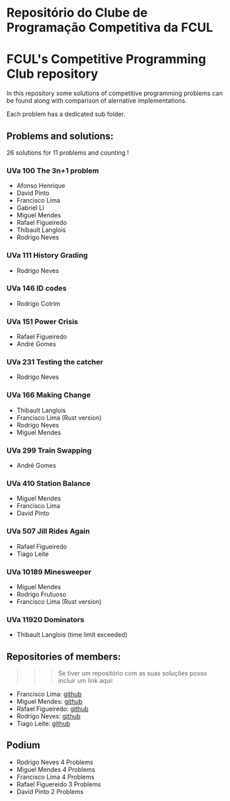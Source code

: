 # Repositório do Clube de Programação Competitiva da FCUL
# FCUL's Competitive Programming Club repository

In this repository some solutions of competitive programming problems can be found along with comparison of alernative implementations. 

Each problem has a dedicated sub folder.

## Problems and solutions:

26 solutions for 11 problems and counting !

### UVa 100 The 3n+1 problem
- Afonso Henrique
- David Pinto
- Francisco Lima 
- Gabriel Li
- Miguel Mendes
- Rafael Figueiredo
- Thibault Langlois
- Rodrigo Neves

### UVa 111 History Grading
- Rodrigo Neves

### UVa 146 ID codes
- Rodrigo Cotrim

### UVa 151 Power Crisis
- Rafael Figueiredo
- André Gomes

### UVa 231 Testing the catcher
- Rodrigo Neves

### UVa 166 Making Change
- Thibault Langlois
- Francisco Lima (Rust version)
- Rodrigo Neves
- Miguel Mendes

### UVa 299 Train Swapping
- André Gomes

### UVa 410 Station Balance
- Miguel Mendes
- Francisco Lima
- David Pinto

### UVa 507 Jill Rides Again
- Rafael Figueiredo
- Tiago Leite

### UVa 10189 Minesweeper
- Miguel Mendes
- Rodrigo Frutuoso
- Francisco Lima (Rust version)

### UVa 11920 Dominators
- Thibault Langlois (time limit exceeded)

## Repositories of members:

>>>  Se tiver um repositório com as suas soluções posso incluir um link aqui:

- Francisco Lima: [github](https://github.com/fourglobe302500/solutions)
- Miguel Mendes: [github](https://github.com/MiguelMendes2/OnlineJudge)
- Rafael Figueiredo: [github](https://github.com/RafaelAlexandre06/Uva-problems)
- Rodrigo Neves: [github](https://github.com/nevesrodrigo2/UVA-OnlineJudge)
- Tiago Leite: [github](https://github.com/leite-tiago/UVa-OnlineJudge)

## Podium

- Rodrigo Neves 4 Problems
- Miguel Mendes 4 Problems
- Francisco Lima 4 Problems
- Rafael Figuereido 3 Problems
- David Pinto 2 Problems

